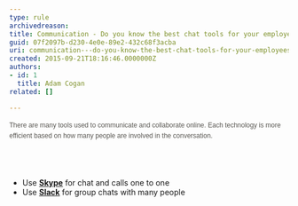```yaml
---
type: rule
archivedreason: 
title: Communication - Do you know the best chat tools for your employees?
guid: 07f2097b-d230-4e0e-89e2-432c68f3acba
uri: communication---do-you-know-the-best-chat-tools-for-your-employees
created: 2015-09-21T18:16:46.0000000Z
authors:
- id: 1
  title: Adam Cogan
related: []

---
```



<p style="margin-bottom&#58;17px;color&#58;#585651;font-family&#58;verdana, arial, sans-serif;font-size&#58;12px;line-height&#58;19.8px;">There are many tools used to communicate and collaborate online.&#160;<span style="line-height&#58;19.8px;">Each technology is more efficient based on how many people&#160;are involved in the conversation.</span></p> 
<br><excerpt class='endintro'></excerpt><br>
<ul><li>Use ​​<a href="http&#58;//www.skype.com/" target="_blank"><b>Skype</b></a> for chat and calls one to one</li><li>Use <a href="http&#58;//slack.com/" target="_blank"><b>Slack</b></a> for&#160;group chats​ with many people​</li></ul>


